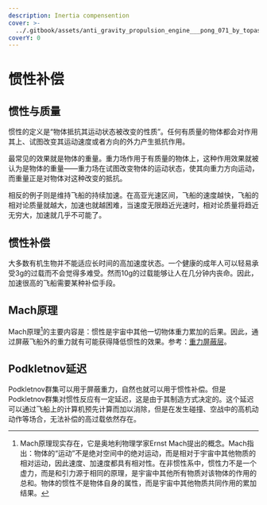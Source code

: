 ```yaml
---
description: Inertia compensention
cover: >-
  ../.gitbook/assets/anti_gravity_propulsion_engine___pong_071_by_topas2012-d7dq5wu.jpg
coverY: 0
---
```


# 惯性补偿

## 惯性与质量

惯性的定义是“物体抵抗其运动状态被改变的性质”。任何有质量的物体都会对作用其上、试图改变其运动速度或者方向的外力产生抵抗作用。

最常见的效果就是物体的重量。重力场作用于有质量的物体上，这种作用效果就被认为是物体的重量——重力场在试图改变物体的运动状态，使其向重力方向运动，而重量正是对物体对这种改变的抵抗。

相反的例子则是维持飞船的持续加速。在高亚光速区间，飞船的速度越快，飞船的相对论质量就越大，加速也就越困难，当速度无限趋近光速时，相对论质量将趋近无穷大，加速就几乎不可能了。

## 惯性补偿

大多数有机生物并不能适应长时间的高加速度状态。一个健康的成年人可以轻易承受3g的过载而不会觉得多难受。然而10g的过载能够让人在几分钟内丧命。因此，加速很高的飞船需要某种补偿手段。

## Mach原理

Mach原理[^1]的主要内容是：惯性是宇宙中其他一切物体重力累加的后果。因此，通过屏蔽飞船外的重力就有可能获得降低惯性的效果。参考：[重力屏蔽层](zhong-li-kong-zhi.md#zhong-li-ping-bi-ceng)。

## Podkletnov延迟

Podkletnov群集可以用于屏蔽重力，自然也就可以用于惯性补偿。但是Podkletnov群集对惯性反应有一定延迟，这是由于其制造方式决定的。这个延迟可以通过飞船上的计算机预先计算而加以消除，但是在发生碰撞、空战中的高机动动作等场合，无法补偿的高过载依然存在。

[^1]: Mach原理现实存在，它是奥地利物理学家Ernst Mach提出的概念。Mach指出：物体的“运动”不是绝对空间中的绝对运动，而是相对于宇宙中其他物质的相对运动，因此速度、加速度都具有相对性。在非惯性系中，惯性力不是一个虚力，而是和引力源于相同的原理，是宇宙中其他所有物质对该物体的作用的总和。物体的惯性不是物体自身的属性，而是宇宙中其他物质共同作用的累加结果。
